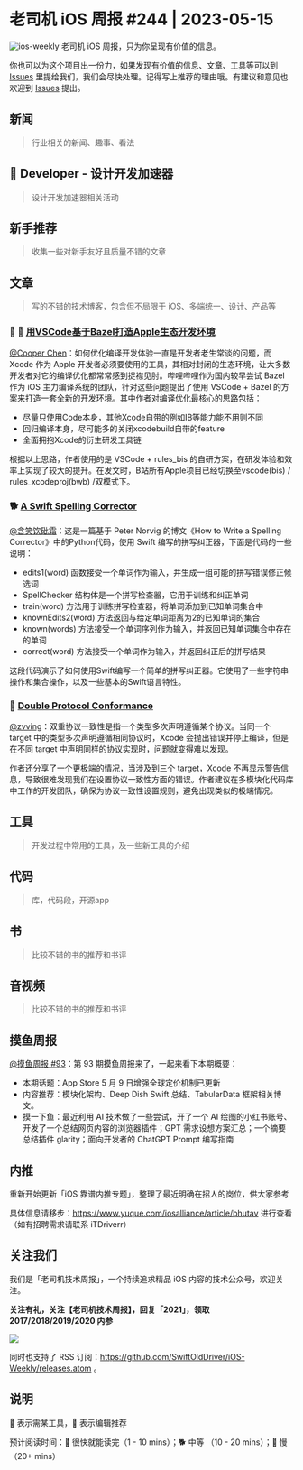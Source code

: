 # 老司机 iOS 周报 #244 | 2023-05-15

![ios-weekly](https://github.com/SwiftOldDriver/iOS-Weekly/blob/master/assets/ios-weekly.png?raw=true)
老司机 iOS 周报，只为你呈现有价值的信息。

你也可以为这个项目出一份力，如果发现有价值的信息、文章、工具等可以到 [Issues](https://github.com/SwiftOldDriver/iOS-Weekly/issues) 里提给我们，我们会尽快处理。记得写上推荐的理由哦。有建议和意见也欢迎到 [Issues](https://github.com/SwiftOldDriver/iOS-Weekly/issues) 提出。

## 新闻

> 行业相关的新闻、趣事、看法

##  Developer - 设计开发加速器

> 设计开发加速器相关活动

## 新手推荐

> 收集一些对新手友好且质量不错的文章

## 文章

> 写的不错的技术博客，包含但不局限于 iOS、多端统一、设计、产品等

### 🐢 🌟 [用VSCode基于Bazel打造Apple生态开发环境](https://mp.weixin.qq.com/s/7UJdgJIYWkhzSjtKsHqC2g)

[@Cooper Chen](https://github.com/cjlcooper)：如何优化编译开发体验一直是开发者老生常谈的问题，而 Xcode 作为 Apple 开发者必须要使用的工具，其相对封闭的生态环境，让大多数开发者对它的编译优化都常常感到捉襟见肘。哔哩哔哩作为国内较早尝试 Bazel 作为 iOS 主力编译系统的团队，针对这些问题提出了使用 VSCode + Bazel 的方案来打造一套全新的开发环境。其中作者对编译优化最核心的思路包括：
- 尽量只使用Code本身，其他Xcode自带的例如IB等能力能不用则不同
- 回归编译本身，尽可能多的关闭xcodebuild自带的feature
- 全面拥抱Xcode的衍生研发工具链

根据以上思路，作者使用的是 VSCode + rules_bis 的自研方案，在研发体验和效率上实现了较大的提升。在发文时，B站所有Apple项目已经切换至vscode(bis) / rules_xcodeproj(bwb) /双模式下。

### 🐕 [A Swift Spelling Corrector](https://airspeedvelocity.net/2015/05/02/spelling/)

[@含笑饮砒霜](https://weibo.com/chinafishnews/)：这是一篇基于 Peter Norvig 的博文《How to Write a Spelling Corrector》中的Python代码，使用 Swift 编写的拼写纠正器，下面是代码的一些说明：

- edits1(word) 函数接受一个单词作为输入，并生成一组可能的拼写错误修正候选词
- SpellChecker 结构体是一个拼写检查器，它用于训练和纠正单词
- train(word) 方法用于训练拼写检查器，将单词添加到已知单词集合中
- knownEdits2(word) 方法返回与给定单词距离为2的已知单词的集合
- known(words) 方法接受一个单词序列作为输入，并返回已知单词集合中存在的单词
- correct(word) 方法接受一个单词作为输入，并返回纠正后的拼写结果

这段代码演示了如何使用Swift编写一个简单的拼写纠正器。它使用了一些字符串操作和集合操作，以及一些基本的Swift语言特性。

### 🐎 [Double Protocol Conformance](https://alexanderweiss.dev/blog/2023-04-23-double-protocol-conformance)

[@zvving](https://github.com/zvving)：双重协议一致性是指一个类型多次声明遵循某个协议。当同一个 target 中的类型多次声明遵循相同协议时，Xcode 会抛出错误并停止编译，但是在不同 target 中声明同样的协议实现时，问题就变得难以发现。

作者还分享了一个更极端的情况，当涉及到三个 target，Xcode 不再显示警告信息，导致很难发现我们在设置协议一致性方面的错误。作者建议在多模块化代码库中工作的开发团队，确保为协议一致性设置规则，避免出现类似的极端情况。

## 工具

> 开发过程中常用的工具，及一些新工具的介绍

## 代码

> 库，代码段，开源app

## 书

> 比较不错的书的推荐和书评

## 音视频

> 比较不错的书的推荐和书评

## 摸鱼周报

[@摸鱼周报 #93](https://mp.weixin.qq.com/s/ios0QYKmnYtJ8URvZLJ1TA)：第 93 期摸鱼周报来了，一起来看下本期概要：

* 本期话题：App Store 5 月 9 日增强全球定价机制已更新
* 内容推荐：模块化架构、Deep Dish Swift 总结、TabularData 框架相关博文。
* 摸一下鱼：最近利用 AI 技术做了一些尝试，开了一个 AI 绘图的小红书账号、开发了一个总结网页内容的浏览器插件；GPT 需求设想方案汇总；一个摘要总结插件 glarity；面向开发者的 ChatGPT Prompt 编写指南

## 内推

重新开始更新「iOS 靠谱内推专题」，整理了最近明确在招人的岗位，供大家参考

具体信息请移步：https://www.yuque.com/iosalliance/article/bhutav 进行查看（如有招聘需求请联系 iTDriverr）

## 关注我们

我们是「老司机技术周报」，一个持续追求精品 iOS 内容的技术公众号，欢迎关注。

**关注有礼，关注【老司机技术周报】，回复「2021」，领取 2017/2018/2019/2020 内参**

![](https://github.com/SwiftOldDriver/iOS-Weekly/blob/master/assets/qrcode_for_wechat.jpg?raw=true)

同时也支持了 RSS 订阅：https://github.com/SwiftOldDriver/iOS-Weekly/releases.atom 。

## 说明

🚧 表示需某工具，🌟 表示编辑推荐

预计阅读时间：🐎 很快就能读完（1 - 10 mins）；🐕 中等 （10 - 20 mins）；🐢 慢（20+ mins）
